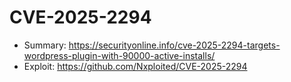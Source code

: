 # CVE-2025-2294

- Summary: https://securityonline.info/cve-2025-2294-targets-wordpress-plugin-with-90000-active-installs/
- Exploit: https://github.com/Nxploited/CVE-2025-2294

